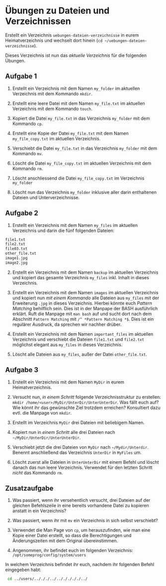 # Übungen zu Dateien und Verzeichnissen

Erstellt ein Verzeichnis `uebungen-dateien-verzeichnisse` in eurem Heimatverzeichnis und wechselt dort hinein (`cd ~/uebungen-dateien-verzeichnisse`). 

Dieses Verzeichnis ist nun das *aktuelle Verzeichnis* für die folgenden Übungen.

## Aufgabe 1

1. Erstellt ein Verzeichnis mit dem Namen `my_folder` im aktuellen Verzeichnis mit dem Kommando `mkdir`.

2. Erstellt eine leere Datei mit dem Namen `my_file.txt` im aktuellen Verzeichnis mit dem Kommando `touch`.

3. Kopiert die Datei `my_file.txt` in das Verzeichnis `my_folder` mit dem Kommando `cp`.

4. Erstellt eine Kopie der Datei `my_file.txt` mit dem Namen `my_file_copy.txt` im aktuellen Verzeichnis.

5. Verschiebt die Datei `my_file.txt` in das Verzeichnis `my_folder` mit dem Kommando `mv`.

6. Löscht die Datei `my_file_copy.txt` im aktuellen Verzeichnis mit dem Kommando `rm`.

7. Löscht anschliessend die Datei `my_file_copy.txt` im Verzeichnis `my_folder`

8. Löscht nun das Verzeichnis `my_folder` inklusive aller darin enthaltenen Dateien und Unterverzeichnisse.

## Aufgabe 2

1. Erstellt ein Verzeichnis mit dem Namen `my_files` im aktuellen Verzeichnis und darin die fünf folgenden Dateien: 
```bash
file1.txt
file2.txt
file03.txt
other_file.txt
image1.jpg
image2.jpg
```
2. Erstellt ein Verzeichnis mit dem Namen `backup` im aktuellen Verzeichnis und kopiert das gesamte Verzeichnis `my_files` inkl. Inhalt in dieses Verzeichnis.

3. Erstellt ein Verzeichnis mit dem Namen `images` im aktuellen Verzeichnis und kopiert nun *mit einem Kommando* alle Dateien aus `my_files` mit der Erweiterung `.jpg` in dieses Verzeichnis. Hierbei könnte euch *Pattern Matching* behilflich sein. Dies ist in der Manpape der BASH ausführlich erklärt. Ruft die Manpage mit `man bash` auf und sucht dort nach dem Abschnitt `Pattern Matching` mit `/^ *Pattern Matching *$`. Dies ist ein regulärer Ausdruck, da sprechen wir nachher drüber.

4. Erstellt ein Verzeichnis mit dem Namen `important_files` im aktuellen Verzeichnis und verschiebt die Dateien `file1.txt` und `file2.txt` möglichst elegant aus `my_files` in dieses Verzeichnis.

5. Löscht alle Dateien aus `my_files`, außer der Datei `other_file.txt`.

## Aufgabe 3

1. Erstellt ein Verzeichnis mit dem Namen `MyDir` in eurem Heimatverzeichnis.

2. Versucht nun, *in einem Schritt* folgende Verzeichnisstruktur zu erstellen: `mkdir /home/<user>/MyDir/UnterDir/UnterUnterDir`. Was fällt euch auf? Wie könnt ihr das gewünschte Ziel trotzdem erreichen? Konsultiert dazu evtl. die Manpage von `mkdir`.

3. Erstellt im Verzeichnis `MyDir` drei Dateien mit beliebigem Namen.

4. Kopiert nun in *einem Schritt* alle drei Dateien nach `~/MyDir/UnterDir/UnterUnterDir`.

5. Verschiebt jetzt die drei Dateien von `MyDir` nach `~/Mydir/Unterdir`. Benennt anschließend das Verzeichnis `UnterDir` in `MyFiles` um.

6. Löscht zuerst alle Dateien in `UnterUnterDir` mit einem Befehl und löscht danach das nun leere Verzeichnis. Verwendet für den letzten Schritt *nicht* das Kommando `rm`.

## Zusatzaufgabe

1. Was passiert, wenn ihr versehentlich versucht, drei Dateien auf der gleichen Befehlszeile in eine bereits vorhandene Datei zu kopieren anstatt in ein Verzeichnis?

2. Was passiert, wenn ihr mit `mv` ein Verzeichnis in sich selbst verschiebt?

3. Verwendet die Man Page von `cp`, um herauszufinden, wie man eine Kopie einer Datei erstellt, so dass die Berechtigungen und Änderungszeiten mit dem Original übereinstimmen.

4. Angenommen, ihr befindet euch im folgenden Verzeichnis: `/opt/someprog/config/system/users`

In welchem Verzeichnis befindet ihr euch, nachdem ihr folgenden Befehl eingegeben habt:
```bash
 cd ../users/../././../../././././../
 ```
